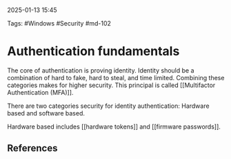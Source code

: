2025-01-13 15:45

Tags: #Windows #Security #md-102 

# Authentication fundamentals

The core of authentication is proving identity. Identity should be a combination of hard to fake, hard to steal, and time limited. Combining these categories makes for higher security. This principal is called [[Multifactor Authentication (MFA)]].

There are two categories security for identity authentication: Hardware based and software based.

Hardware based includes [[hardware tokens]] and [[firmware passwords]].



## References

